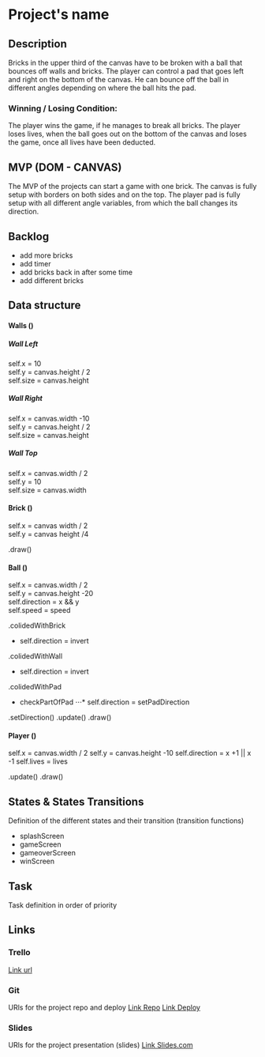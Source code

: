 # Project's name

## Description
Bricks in the upper third of the canvas have to be broken with a ball that bounces off walls and bricks. The player can control a pad that goes left and right on the bottom of the canvas. He can bounce off the ball in different angles depending on where the ball hits the pad.

### Winning / Losing Condition:
The player wins the game, if he manages to break all bricks.
The player loses lives, when the ball goes out on the bottom of the canvas and loses the game, once all lives have been deducted.


## MVP (DOM - CANVAS)
The MVP of the projects can start a game with one brick. The canvas is fully setup with borders on both sides and on the top. The player pad is fully setup with all different angle variables, from which the ball changes its direction.


## Backlog
- add more bricks
- add timer
- add bricks back in after some time
- add different bricks


## Data structure

#### Walls ()
##### Wall Left
self.x = 10  
self.y = canvas.height / 2  
self.size = canvas.height  

##### Wall Right
self.x = canvas.width -10  
self.y = canvas.height / 2  
self.size = canvas.height  

##### Wall Top
self.x = canvas.width / 2  
self.y = 10  
self.size = canvas.width  

#### Brick ()
self.x = canvas width / 2  
self.y = canvas height /4  

.draw()


#### Ball ()
self.x = canvas.width / 2  
self.y = canvas.height -20  
self.direction = x && y  
self.speed = speed

.colidedWithBrick
* self.direction = invert

.colidedWithWall
* self.direction = invert

.colidedWithPad
* checkPartOfPad
⋅⋅⋅* self.direction = setPadDirection

.setDirection()
.update()
.draw()


#### Player ()
self.x = canvas.width / 2
self.y = canvas.height -10
self.direction = x +1 || x -1
self.lives = lives

.update()
.draw()





## States & States Transitions
Definition of the different states and their transition (transition functions)

- splashScreen
- gameScreen
- gameoverScreen
- winScreen


## Task
Task definition in order of priority


## Links


### Trello
[Link url](https://trello.com)


### Git
URls for the project repo and deploy
[Link Repo](http://github.com)
[Link Deploy](http://github.com)


### Slides
URls for the project presentation (slides)
[Link Slides.com](http://slides.com)
